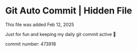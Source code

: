 # Git Auto Commit | Hidden File

This file was added Feb 12, 2025

Just for fun and keeping my daily git commit active 🤪

commit number: 473918
